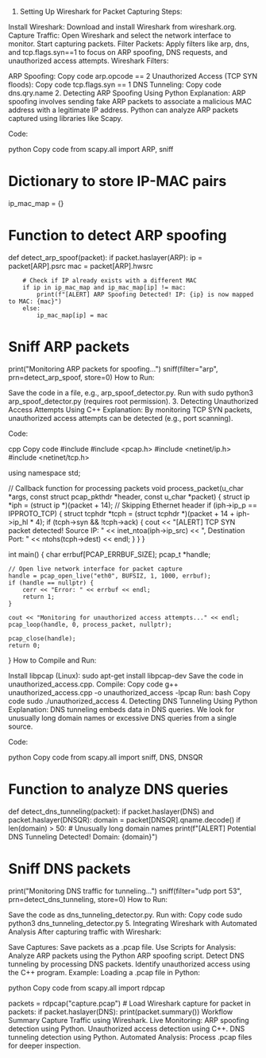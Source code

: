 1. Setting Up Wireshark for Packet Capturing
Steps:

Install Wireshark: Download and install Wireshark from wireshark.org.
Capture Traffic: Open Wireshark and select the network interface to monitor. Start capturing packets.
Filter Packets: Apply filters like arp, dns, and tcp.flags.syn==1 to focus on ARP spoofing, DNS requests, and unauthorized access attempts.
Wireshark Filters:

ARP Spoofing:
Copy code
arp.opcode == 2
Unauthorized Access (TCP SYN floods):
Copy code
tcp.flags.syn == 1
DNS Tunneling:
Copy code
dns.qry.name
2. Detecting ARP Spoofing Using Python
Explanation:
ARP spoofing involves sending fake ARP packets to associate a malicious MAC address with a legitimate IP address. Python can analyze ARP packets captured using libraries like Scapy.

Code:

python
Copy code
from scapy.all import ARP, sniff

# Dictionary to store IP-MAC pairs
ip_mac_map = {}

# Function to detect ARP spoofing
def detect_arp_spoof(packet):
    if packet.haslayer(ARP):
        ip = packet[ARP].psrc
        mac = packet[ARP].hwsrc

        # Check if IP already exists with a different MAC
        if ip in ip_mac_map and ip_mac_map[ip] != mac:
            print(f"[ALERT] ARP Spoofing Detected! IP: {ip} is now mapped to MAC: {mac}")
        else:
            ip_mac_map[ip] = mac

# Sniff ARP packets
print("Monitoring ARP packets for spoofing...")
sniff(filter="arp", prn=detect_arp_spoof, store=0)
How to Run:

Save the code in a file, e.g., arp_spoof_detector.py.
Run with sudo python3 arp_spoof_detector.py (requires root permission).
3. Detecting Unauthorized Access Attempts Using C++
Explanation:
By monitoring TCP SYN packets, unauthorized access attempts can be detected (e.g., port scanning).

Code:

cpp
Copy code
#include <iostream>
#include <pcap.h>
#include <netinet/ip.h>
#include <netinet/tcp.h>

using namespace std;

// Callback function for processing packets
void process_packet(u_char *args, const struct pcap_pkthdr *header, const u_char *packet) {
    struct ip *iph = (struct ip *)(packet + 14);  // Skipping Ethernet header
    if (iph->ip_p == IPPROTO_TCP) {
        struct tcphdr *tcph = (struct tcphdr *)(packet + 14 + iph->ip_hl * 4);
        if (tcph->syn && !tcph->ack) {
            cout << "[ALERT] TCP SYN packet detected! Source IP: " 
                 << inet_ntoa(iph->ip_src) << ", Destination Port: " << ntohs(tcph->dest) << endl;
        }
    }
}

int main() {
    char errbuf[PCAP_ERRBUF_SIZE];
    pcap_t *handle;

    // Open live network interface for packet capture
    handle = pcap_open_live("eth0", BUFSIZ, 1, 1000, errbuf);
    if (handle == nullptr) {
        cerr << "Error: " << errbuf << endl;
        return 1;
    }

    cout << "Monitoring for unauthorized access attempts..." << endl;
    pcap_loop(handle, 0, process_packet, nullptr);

    pcap_close(handle);
    return 0;
}
How to Compile and Run:

Install libpcap (Linux): sudo apt-get install libpcap-dev
Save the code in unauthorized_access.cpp.
Compile:
Copy code
g++ unauthorized_access.cpp -o unauthorized_access -lpcap
Run:
bash
Copy code
sudo ./unauthorized_access
4. Detecting DNS Tunneling Using Python
Explanation:
DNS tunneling embeds data in DNS queries. We look for unusually long domain names or excessive DNS queries from a single source.

Code:

python
Copy code
from scapy.all import sniff, DNS, DNSQR

# Function to analyze DNS queries
def detect_dns_tunneling(packet):
    if packet.haslayer(DNS) and packet.haslayer(DNSQR):
        domain = packet[DNSQR].qname.decode()
        if len(domain) > 50:  # Unusually long domain names
            print(f"[ALERT] Potential DNS Tunneling Detected! Domain: {domain}")

# Sniff DNS packets
print("Monitoring DNS traffic for tunneling...")
sniff(filter="udp port 53", prn=detect_dns_tunneling, store=0)
How to Run:

Save the code as dns_tunneling_detector.py.
Run with:
Copy code
sudo python3 dns_tunneling_detector.py
5. Integrating Wireshark with Automated Analysis
After capturing traffic with Wireshark:

Save Captures: Save packets as a .pcap file.
Use Scripts for Analysis:
Analyze ARP packets using the Python ARP spoofing script.
Detect DNS tunneling by processing DNS packets.
Identify unauthorized access using the C++ program.
Example: Loading a .pcap file in Python:

python
Copy code
from scapy.all import rdpcap

packets = rdpcap("capture.pcap")  # Load Wireshark capture
for packet in packets:
    if packet.haslayer(DNS):
        print(packet.summary())
Workflow Summary
Capture Traffic using Wireshark.
Live Monitoring:
ARP spoofing detection using Python.
Unauthorized access detection using C++.
DNS tunneling detection using Python.
Automated Analysis:
Process .pcap files for deeper inspection.
